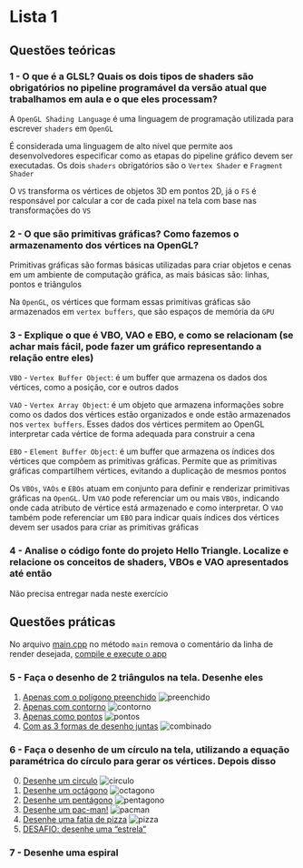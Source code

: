 # Lista 1

## Questões teóricas

### 1 - O que é a GLSL? Quais os dois tipos de shaders são obrigatórios no pipeline programável da versão atual que trabalhamos em aula e o que eles processam?

A `OpenGL Shading Language` é uma linguagem de programação utilizada para escrever `shaders` em `OpenGL`

É considerada uma linguagem de alto nível que permite aos desenvolvedores especificar como as etapas do pipeline gráfico devem ser executadas. Os dois `shaders` obrigatórios são o `Vertex Shader` e `Fragment Shader`

O `VS` transforma os vértices de objetos 3D em pontos 2D, já o `FS` é responsável por calcular a cor de cada pixel na tela com base nas transformações do `VS`

### 2 - O que são primitivas gráficas? Como fazemos o armazenamento dos vértices na OpenGL?

Primitivas gráficas são formas básicas utilizadas para criar objetos e cenas em um ambiente de computação gráfica, as mais básicas são: linhas, pontos e triângulos

Na `OpenGL`, os vértices que formam essas primitivas gráficas são armazenados em `vertex buffers`, que são espaços de memória da `GPU`

### 3 - Explique o que é VBO, VAO e EBO, e como se relacionam (se achar mais fácil, pode fazer um gráfico representando a relação entre eles)

`VBO` - `Vertex Buffer Object`: é um buffer que armazena os dados dos vértices, como a posição, cor e outros dados

`VAO` - `Vertex Array Object`: é um objeto que armazena informações sobre como os dados dos vértices estão organizados e onde estão armazenados nos `vertex buffers`. Esses dados dos vértices permitem ao OpenGL interpretar cada vértice de forma adequada para construir a cena

`EBO` - `Element Buffer Object`: é um buffer que armazena os índices dos vértices que compõem as primitivas gráficas. Permite que as primitivas gráficas compartilhem vértices, evitando a duplicação de mesmos pontos

Os `VBOs`, `VAOs` e `EBOs` atuam em conjunto para definir e renderizar primitivas gráficas na `OpenGL`. Um `VAO` pode referenciar um ou mais `VBOs`, indicando onde cada atributo de vértice está armazenado e como interpretar. O `VAO` também pode referenciar um `EBO` para indicar quais índices dos vértices devem ser usados para criar as primitivas gráficas

### 4 - Analise o código fonte do projeto Hello Triangle. Localize e relacione os conceitos de shaders, VBOs e VAO apresentados até então

Não precisa entregar nada neste exercício

## Questões práticas

No arquivo [main.cpp](./main.cpp#L54) no método `main` remova o comentário da linha de render desejada, [compile e execute o app](../README.md#L29)

### 5 - Faça o desenho de 2 triângulos na tela. Desenhe eles

1. [Apenas com o polígono preenchido](./two-triangles/main.cpp)
    ![preenchido](./assets/preenchido.png)
2. [Apenas com contorno](./two-triangles-line/main.cpp)
    ![contorno](./assets/contorno.png)
3. [Apenas como pontos](./two-triangles-point/main.cpp)
    ![pontos](./assets/pontos.png)
4. [Com as 3 formas de desenho juntas](./two-triangles-all/main.cpp)
    ![combinado](./assets/combinado.png)

### 6 - Faça o desenho de um círculo na tela, utilizando a equação paramétrica do círculo para gerar os vértices. Depois disso

0. [Desenhe um circulo](./circle/main.cpp)
    ![circulo](./assets/circulo.png)
1. [Desenhe um octágono](./octagon/main.cpp)
    ![octagono](./assets/octagono.png)
2. [Desenhe um pentágono](./pentagon/main.cpp)
    ![pentagono](./assets/pentagono.png)
3. [Desenhe um pac-man!](./pacman/main.cpp)
    ![pacman](./assets/pacman.png)
4. [Desenhe uma fatia de pizza](./pizza/main.cpp)
    ![pizza](./assets/pizza.png)
5. [DESAFIO: desenhe uma “estrela”]()

### 7 - Desenhe uma espiral
